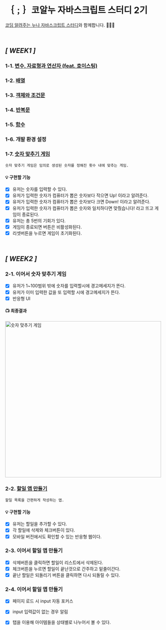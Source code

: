 # ｛﹔｝코알누 자바스크립트 스터디 2기
[코딩 알려주는 누나 자바스크립트 스터디](https://codingnoona.thinkific.com/pages/3c7ff4)와 함께합니다. 🏃‍♀️💨

<br/>

## ***[ WEEK1 ]***
  
  ### 1-1. [변수, 자료형과 연산자 (feat. 호이스팅)](https://gist.github.com/SSUK-H/2202ada1ac280d15334ad7f85cd9a6d7)
  
  ### 1-2. [배열](https://gist.github.com/SSUK-H/87b78345af7c8b42d7cfd11d1ac3b2c2)

  ### 1-3. [객체와 조건문](https://gist.github.com/SSUK-H/ba5762fc1efac8eda069fe99666bbd81)

  ### 1-4. [반복문](https://gist.github.com/SSUK-H/6c731494bbaa90bbc2872a88fd3254b7)

  ### 1-5. [함수](https://gist.github.com/SSUK-H/066aa94b1644ab87ccb8c14641153223)

  ### 1-6. 개발 환경 설정

  ### 1-7. [숫자 맞추기 게임](https://ssuk-number-guess-game.netlify.app/)
    숫자 맞추기 게임은 임의로 생성된 숫자를 정해진 횟수 내에 맞추는 게임.
    
  #### 💡 구현할 기능

  - [x] 유저는 숫자를 입력할 수 있다.
  - [x] 유저가 입력한 숫자가 컴퓨터가 뽑은 숫자보다 작으면 Up! 이라고 알려준다.
  - [x] 유저가 입력한 숫자가 컴퓨터가 뽑은 숫자보다 크면 Down! 이라고 알려준다.
  - [x] 유저가 입력한 숫자가 컴퓨터가 뽑은 숫자와 일치하다면 맞췄습니다! 라고 뜨고 게임이 종료된다.
  - [x] 유저는 총 5번의 기회가 있다.
  - [x] 게임이 종료되면 버튼은 비활성화된다.
  - [x] 리셋버튼을 누르면 게임이 초기화된다.

<br/>

## ***[ WEEK2 ]***

  ### 2-1. 이어서 숫자 맞추기 게임
  
  - [x] 유저가 1~100범위 밖에 숫자를 입력할시에 경고메세지가 뜬다.
  - [x] 유저가 이미 입력한 값을 또 입력할 시에 경고메세지가 뜬다.
  - [x] 반응형 UI
  
  #### 📺 최종결과
  
  <a href="https://ssuk-number-guess-game.netlify.app/" target="_parent"><img src="https://github.com/SSUK-H/codingnoona-javascript-study/assets/134491629/2cc1f133-649f-46af-9425-7b28872e6a64" alt="숫자 맞추기 게임" width="500px"/></a>

  ### 2-2. [할일 앱 만들기](https://ssuk-to-do-list.netlify.app)
    할일 목록을 간편하게 작성하는 앱.

  #### 💡 구현할 기능

  - [x] 유저는 할일을 추가할 수 있다.
  - [x] 각 할일에 삭제와 체크버튼이 있다.
  - [x] 모바일 버전에서도 확인할 수 있는 반응형 웹이다.

  ### 2-3. 이어서 할일 앱 만들기
  
  - [x] 삭제버튼을 클릭하면 할일이 리스트에서 삭제된다.
  - [x] 체크버튼을 누르면 할일이 끝난것으로 간주하고 밑줄이간다.
  - [x] 끝난 할일은 되돌리기 버튼을 클릭하면 다시 되돌릴 수 있다.

  ### 2-4. 이어서 할일 앱 만들기
  
  - [x] 페이지 로드 시 input 자동 포커스
  - [x] input 입력값이 없는 경우 알림
  - [x] 탭을 이용해 아이템들을 상태별로 나누어서 볼 수 있다.
  
